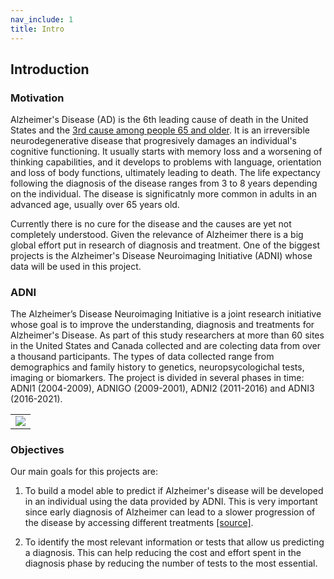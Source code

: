 ```yaml
---
nav_include: 1
title: Intro
---
```



## Introduction

### Motivation
Alzheimer's Disease (AD) is the 6th leading cause of death in the United States and the [3rd cause among people 65 and older](https://www.nia.nih.gov/news/number-alzheimers-deaths-found-be-underreported). It is an irreversible neurodegenerative disease that progresively damages an individual's cognitive functioning. It usually starts with memory loss and a worsening of thinking capabilities, and it develops to problems with language, orientation and loss of body functions, ultimately leading to death. The life expectancy following the diagnosis of the disease ranges from 3 to 8 years depending on the individual. The disease is significatnly more common in adults in an advanced age, usually over 65 years old.

Currently there is no cure for the disease and the causes are yet not completely understood. Given the relevance of Alzheimer there is a big global effort put in research of diagnosis and treatment. One of the biggest projects is the Alzheimer's Disease Neuroimaging Initiative (ADNI) whose data will be used in this project.

### ADNI

The Alzheimer’s Disease Neuroimaging Initiative is a joint research initiative whose goal is to improve the understanding, diagnosis and treatments for Alzheimer's Disease. As part of this study researchers at more than 60 sites in the United States and Canada collected and are colecting data from over a thousand participants. The types of data collected range from demographics and family history to genetics, neuropsycologichal tests, imaging or biomarkers. The project is divided in several phases in time: ADNI1 (2004-2009), ADNIGO (2009-2001), ADNI2 (2011-2016) and ADNI3 (2016-2021).

<table>
  <tr></tr>
  <tr>
    <td>
      <img src="http://drive.google.com/uc?export=view&id=1d3P68jeOS29j2MtfXFB1mGyUh-PZ6aj8">
    </td>
  </tr>
</table>

### Objectives

Our main goals for this projects are:

1) To build a model able to predict if Alzheimer's disease will be developed in an individual using the data provided by ADNI. This is very important since early diagnosis of Alzheimer can lead to a slower progression of the disease by accessing different treatments [[source]](https://www.alz.org/alzheimers-dementia/diagnosis/why-get-checked).

2) To identify the most relevant information or tests that allow us predicting a diagnosis. This can help reducing the cost and effort spent in the diagnosis phase by reducing the number of tests to the most essential.

